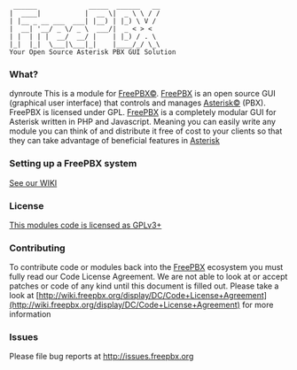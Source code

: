 ```
 ______             _____  ______   __
|  ____|           |  __ \|  _ \ \ / /
| |__ _ __ ___  ___| |__) | |_) \ V /
|  __| '__/ _ \/ _ \  ___/|  _ < > <
| |  | | |  __/  __/ |    | |_) / . \
|_|  |_|  \___|\___|_|    |____/_/ \_\
Your Open Source Asterisk PBX GUI Solution
```
### What?
dynroute
This is a module for [FreePBX©](http://www.freepbx.org/ "FreePBX Home Page"). [FreePBX](http://www.freepbx.org/ "FreePBX Home Page") is an open source GUI (graphical user interface) that controls and manages [Asterisk©](http://www.asterisk.org/ "Asterisk Home Page") (PBX). FreePBX is licensed under GPL.
[FreePBX](http://www.freepbx.org/ "FreePBX Home Page") is a completely modular GUI for Asterisk written in PHP and Javascript. Meaning you can easily write any module you can think of and distribute it free of cost to your clients so that they can take advantage of beneficial features in [Asterisk](http://www.asterisk.org/ "Asterisk Home Page")

### Setting up a FreePBX system
[See our WIKI](http://wiki.freepbx.org/display/FOP/Install+FreePBX)
### License
[This modules code is licensed as GPLv3+](http://www.gnu.org/licenses/gpl-3.0.txt)
### Contributing
To contribute code or modules back into the [FreePBX](http://www.freepbx.org/ "FreePBX Home Page") ecosystem you must fully read our Code License Agreement. We are not able to look at or accept patches or code of any kind until this document is filled out. Please take a look at [http://wiki.freepbx.org/display/DC/Code+License+Agreement](http://wiki.freepbx.org/display/DC/Code+License+Agreement) for more information
### Issues
Please file bug reports at http://issues.freepbx.org